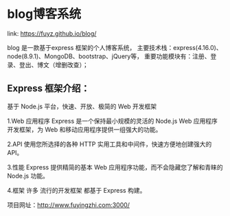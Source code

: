 # blog博客系统
link: https://fuyz.github.io/blog/

blog 是一款基于express 框架的个人博客系统，
主要技术栈：express(4.16.0)、node(8.9.1)、MongoDB、bootstrap、jQuery等，
重要功能模块有：注册、登录、登出、博文（增删改查）；


## Express 框架介绍：
基于 Node.js 平台，快速、开放、极简的 Web 开发框架

1.Web 应用程序
Express 是一个保持最小规模的灵活的 Node.js Web 应用程序开发框架，为 Web 和移动应用程序提供一组强大的功能。

2.API
使用您所选择的各种 HTTP 实用工具和中间件，快速方便地创建强大的 API。

3.性能
Express 提供精简的基本 Web 应用程序功能，而不会隐藏您了解和青睐的 Node.js 功能。

4.框架
许多 流行的开发框架 都基于 Express 构建。

项目网址：http://www.fuyingzhi.com:3000/
